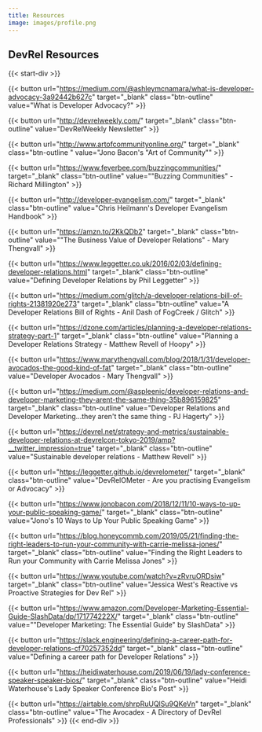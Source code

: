```yaml
---
title: Resources
image: images/profile.png
---
```

## DevRel Resources
{{< start-div >}}

{{< button url="https://medium.com/@ashleymcnamara/what-is-developer-advocacy-3a92442b627c" target="_blank" class="btn-outline" value="What is Developer Advocacy?" >}}

{{< button url="http://devrelweekly.com/" target="_blank" class="btn-outline" value="DevRelWeekly Newsletter" >}}

{{< button url="http://www.artofcommunityonline.org/" target="_blank" class="btn-outline " value="Jono Bacon's \"Art of Community\"" >}}

{{< button url="https://www.feverbee.com/buzzingcommunities/" target="_blank" class="btn-outline" value="\"Buzzing Communities\" - Richard Millington" >}}

{{< button url="http://developer-evangelism.com/" target="_blank" class="btn-outline" value="Chris Heilmann's Developer Evangelism Handbook" >}}

{{< button url="https://amzn.to/2KkQDb2" target="_blank" class="btn-outline" value="\"The Business Value of Developer Relations\" - Mary Thengvall" >}}

{{< button url="https://www.leggetter.co.uk/2016/02/03/defining-developer-relations.html" target="_blank" class="btn-outline" value="Defining Developer Relations by Phil Leggetter" >}}

{{< button url="https://medium.com/glitch/a-developer-relations-bill-of-rights-21381920e273" target="_blank" class="btn-outline" value="A Developer Relations Bill of Rights - Anil Dash of FogCreek / Glitch" >}}

{{< button url="https://dzone.com/articles/planning-a-developer-relations-strategy-part-1" target="_blank" class="btn-outline" value="Planning a Developer Relations Strategy - Matthew Revell of Hoopy" >}}

{{< button url="https://www.marythengvall.com/blog/2018/1/31/developer-avocados-the-good-kind-of-fat" target="_blank" class="btn-outline" value="Developer Avocados - Mary Thengvall" >}}

{{< button url="https://medium.com/@aspleenic/developer-relations-and-developer-marketing-they-arent-the-same-thing-35b896159825" target="_blank" class="btn-outline" value="Developer Relations and Developer Marketing...they aren't the same thing - PJ Hagerty" >}}

{{< button url="https://devrel.net/strategy-and-metrics/sustainable-developer-relations-at-devrelcon-tokyo-2019/amp?__twitter_impression=true" target="_blank" class="btn-outline" value="Sustainable developer relations - Matthew Revell" >}}

{{< button url="https://leggetter.github.io/devrelometer/" target="_blank" class="btn-outline" value="DevRelOMeter - Are you practising Evangelism or Advocacy" >}}

 {{< button url="https://www.jonobacon.com/2018/12/11/10-ways-to-up-your-public-speaking-game/" target="_blank" class="btn-outline" value="Jono's 10 Ways to Up Your Public Speaking Game" >}}

{{< button url="https://blog.honeycommb.com/2019/05/21/finding-the-right-leaders-to-run-your-community-with-carrie-melissa-jones/" target="_blank" class="btn-outline" value="Finding the Right Leaders to Run your Community with Carrie Melissa Jones" >}}

{{< button url="https://www.youtube.com/watch?v=zRvruORDsiw" target="_blank" class="btn-outline" value="Jessica West's Reactive vs Proactive Strategies for Dev Rel" >}}

{{< button url="https://www.amazon.com/Developer-Marketing-Essential-Guide-SlashData/dp/171774222X/" target="_blank" class="btn-outline" value="\"Developer Marketing: The Essential Guide\" by SlashData" >}}

{{< button url="https://slack.engineering/defining-a-career-path-for-developer-relations-cf70257352dd" target="_blank" class="btn-outline" value="Defining a career path for Developer Relations" >}}

{{< button url="https://heidiwaterhouse.com/2019/06/19/lady-conference-speaker-speaker-bios/" target="_blank" class="btn-outline" value="Heidi Waterhouse's Lady Speaker Conference Bio's Post" >}}

{{< button url="https://airtable.com/shrpRuUQlSu9QKeVn" target="_blank" class="btn-outline" value="The Avocadex - A Directory of DevRel Professionals" >}}
{{< end-div >}}